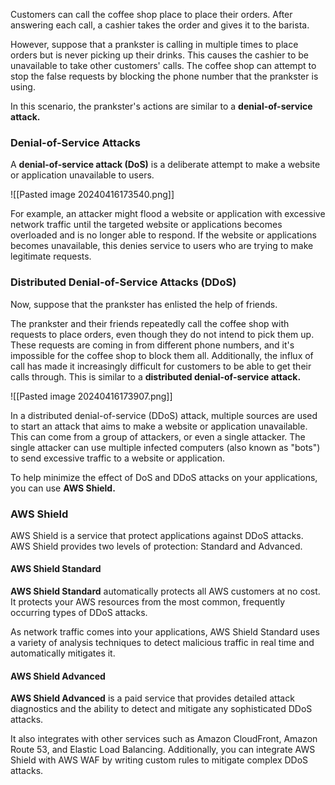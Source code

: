 Customers can call the coffee shop place to place their orders. After answering each call, a cashier takes the order and gives it to the barista.

However, suppose that a prankster is calling in multiple times to place orders but is never picking up their drinks. This causes the cashier to be unavailable to take other customers' calls. The coffee shop can attempt to stop the false requests by blocking the phone number that the prankster is using.

In this scenario, the prankster's actions are similar to a **denial-of-service attack.**

### Denial-of-Service Attacks
A **denial-of-service attack (DoS)** is a deliberate attempt to make a website or application unavailable to users.

![[Pasted image 20240416173540.png]]

For example, an attacker might flood a website or application with excessive network traffic until the targeted website or applications becomes overloaded and is no longer able to respond. If the website or applications becomes unavailable, this denies service to users who are trying to make legitimate requests.
### Distributed Denial-of-Service Attacks (DDoS)
Now, suppose that the prankster has enlisted the help of friends.

The prankster and their friends repeatedly call the coffee shop with requests to place orders, even though they do not intend to pick them up. These requests are coming in from different phone numbers, and it's impossible for the coffee shop to block them all. Additionally, the influx of call has made it increasingly difficult for customers to be able to get their calls through. This is similar to a **distributed denial-of-service attack.**

![[Pasted image 20240416173907.png]]

In a distributed denial-of-service (DDoS) attack, multiple sources are used to start an attack that aims to make a website or application unavailable. This can come from a group of attackers, or even a single attacker. The single attacker can use multiple infected computers (also known as "bots") to send excessive traffic to a website or application.

To help minimize the effect of DoS and DDoS attacks on your applications, you can use **AWS Shield.**
### AWS Shield
AWS Shield is a service that protect applications against DDoS attacks. AWS Shield provides two levels of protection: Standard and Advanced.
#### AWS Shield Standard
**AWS Shield Standard** automatically protects all AWS customers at no cost. It protects your AWS resources from the most common, frequently occurring types of DDoS attacks.

As network traffic comes into your applications, AWS Shield Standard uses a variety of analysis techniques to detect malicious traffic in real time and automatically mitigates it.
#### AWS Shield Advanced
**AWS Shield Advanced** is a paid service that provides detailed attack diagnostics and the ability to detect and mitigate any sophisticated DDoS attacks.

It also integrates with other services such as Amazon CloudFront, Amazon Route 53, and Elastic Load Balancing. Additionally, you can integrate AWS Shield with AWS WAF by writing custom rules to mitigate complex DDoS attacks.